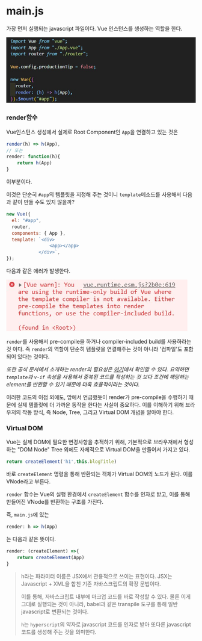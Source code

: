 # main.js

가장 먼저 실행되는 javascript 파일이다. Vue 인스턴스를 생성하는 역할을 한다.

<img src="../../../2.Pictures/main.js.jpg">

### render함수

Vue인스턴스 생성에서 실제로 Root Component인 `App`을 연결하고 있는 것은

```js
render(h) => h(App),
// 또는    
render: function(h){
    return h(App)
}
```

이부분이다.

이것은 단순히 `#app`의 템플릿을 지정해 주는 것이니 `template`메소드를 사용해서 다음과 같이 만들 수도 있지 않을까?

```js
new Vue({
  el: "#app",
  router,
  components: { App },
  template: `<div>
  				<app></app>
  			</div>`,
});
```

다음과 같은 에러가 발생한다.

<img src="../../../2.Pictures/precompile-err.jpg">

`render`를 사용해서 pre-compile을 하거나 compiler-included build를 사용하라는 것 이다. 즉 `render`의 역할이 단순히 템플릿을 연결해주는 것이 아니라 '컴파일'도 포함되어 있다는 것이다.

*또한 공식 문서에서 소개하는 render의 필요성은 [여기](https://v3.ko.vuejs.org/guide/render-function.html#render-%E1%84%92%E1%85%A1%E1%86%B7%E1%84%89%E1%85%AE)에서 확인할 수 있다. 요약하면 `template`과 `v-if` 속성을 사용해서 중복된 코드를 작성하는 것 보다 조건에 해당하는 element를 반환할 수 있기 때문에 더욱 효율적이라는 것이다.*

이러한 코드의 이점 외에도, 앞에서 언급했듯이 render가 pre-compile을 수행하기 때문에 실제 템플릿에 더 가까운 동작을 한다는 사실이 중요하다. 이를 이해하기 위해 브라우저의 작동 방식, 즉 Node, Tree, 그리고 Virtual DOM 개념을 알아야 한다.

### Virtual DOM

Vue는 실제 DOM에 필요한 변경사항을 추적하기 위해, 기본적으로 브라우저에서 형성하는 "DOM Node" Tree 외에도 자체적으로 Virtual DOM을 만들어서 가지고 있다.

```js
return createElement('h1',this.blogTitle)
```

바로 `createElement` 명령을 통해 반환되는 객체가 Virtual DOM의 노드가 된다. 이를 VNode라고 부른다.

`render` 함수는 Vue의 실행 환경에서 `createElement` 함수를 인자로 받고, 이를 통해 만들어진 VNode를 반환하는 구조를 가진다.

즉, `main.js`에 있는

```js
render: h => h(App)
```

는 다음과 같은 뜻이다.

```js
render: (createElement) =>{
    return createElement(App)
}
```

> h라는 파라미터 이름은 JSX에서 관용적으로 쓰이는 표현이다. JSX는 Javascript + XML을 합친 기존 자바스크립트의 확장 문법이다.
>
> 이를 통해, 자바스크립트 내부에 마크업 코드를 바로 작성할 수 있다. 물론 이게 그대로 실행되는 것이 아니라, babel과 같은 transpile 도구를 통해 일반 javascript로 변환되는 것이다.
>
> `h`는 `hyperscript`의 약자로 javascript 코드를 인자로 받아 또다른 javascript 코드를 생성해 주는 것을 의미한다.

















